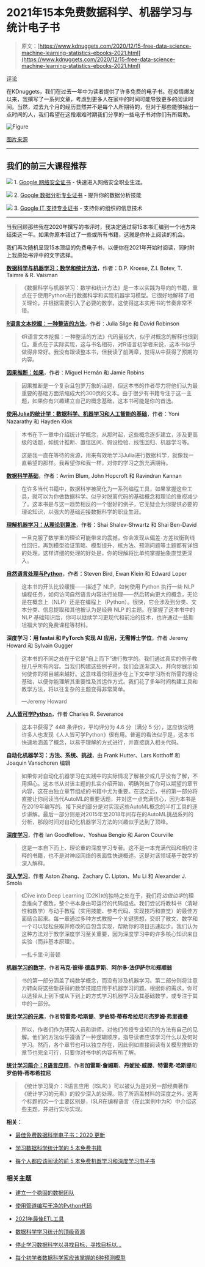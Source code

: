 # 2021年15本免费数据科学、机器学习与统计电子书

> 原文：[https://www.kdnuggets.com/2020/12/15-free-data-science-machine-learning-statistics-ebooks-2021.html](https://www.kdnuggets.com/2020/12/15-free-data-science-machine-learning-statistics-ebooks-2021.html)

[评论](#comments)

在KDnuggets，我们在过去一年中为读者提供了许多免费的电子书。在疫情爆发以来，我撰写了一系列文章，考虑到更多人在家中的时间可能导致更多的阅读时间。当然，过去九个月的经历显然并不是每个人所期待的，但对于那些能够抽出一点时间的人，我们希望在这段艰难时期我们分享的一些电子书对你们有所帮助。

![Figure](../Images/59a136278b8c7cd5b087089382fcd08b.png)

[图片来源](http://www.jessicascottauthor.com/why-free-books-dont-sell-books/)

* * *

## 我们的前三大课程推荐

![](../Images/0244c01ba9267c002ef39d4907e0b8fb.png) 1\. [Google 网络安全证书](https://www.kdnuggets.com/google-cybersecurity) - 快速进入网络安全职业生涯。

![](../Images/e225c49c3c91745821c8c0368bf04711.png) 2\. [Google 数据分析专业证书](https://www.kdnuggets.com/google-data-analytics) - 提升你的数据分析技能

![](../Images/0244c01ba9267c002ef39d4907e0b8fb.png) 3\. [Google IT 支持专业证书](https://www.kdnuggets.com/google-itsupport) - 支持你的组织的信息技术

* * *

当我回顾那些我在2020年撰写的书评时，我决定通过将15本书汇编到一个地方来结束这一年。如果你原本错过了一些或所有书籍，这就是你补上阅读的机会。

我们再次随机呈现15本顶级的免费电子书，以便你在2021年开始时阅读，同时附上我原始书评中的文字选择。

**[数据科学与机器学习：数学和统计方法](https://acems.org.au/data-science-machine-learning-book-available-download)**，作者：D.P. Kroese, Z.I. Botev, T. Taimre & R. Vaisman

> 《数据科学与机器学习：数学和统计方法》是一本以实践为导向的书籍，重点在于使用Python进行数据科学和实现机器学习模型。它很好地解释了相关理论，并根据需要引入了必要的数学，这使得这本实用书的节奏非常不错。

**[R语言文本挖掘：一种整洁的方法](https://www.tidytextmining.com/index.html)**，作者：Julia Silge 和 David Robinson

> 《R语言文本挖掘：一种整洁的方法》代码量较大，似乎对概念的解释也很到位。重点在于实际实现，这与书名相符，对R语言初学者来说，这本书似乎做得非常好。我没有跟读整本书，但我读了前两章，觉得从中获得了预期的内容。

**[因果推断：如果](https://www.hsph.harvard.edu/miguel-hernan/causal-inference-book/)**，作者：Miguel Hernán 和 Jamie Robins

> 因果推断是一个复杂且包罗万象的话题，但这本书的作者尽力将他们认为最重要的基础方面浓缩成大约300页的文本。由于很少有书籍专注于这一主题，如果你有兴趣建立自己的概念基础，这本书可能是你的首选。

**[使用Julia的统计学：数据科学、机器学习和人工智能的基础](https://statisticswithjulia.org/StatisticsWithJuliaDRAFT.pdf)**，作者：Yoni Nazarathy 和 Hayden Klok

> 本书在下一章中介绍统计学概念，从那时起，这些概念逐步建立，涉及更高级的话题，如统计推断、置信区间、假设检验、线性回归、机器学习等。
> 
> 这是我一直在等待的资源，用来有效地学习Julia进行数据科学，就像我一直希望的那样。我希望你和我一样，对你的学习之旅充满期待。

**[数据科学基础](https://www.cs.cornell.edu/jeh/book%20no%20so;utions%20March%202019.pdf)**，作者：Avrim Blum, John Hopcroft 和 Ravindran Kannan

> 在许多当代书籍中，数据科学被简化为一系列编程工具，如果掌握这些工具，就可以为你做数据科学。似乎对脱离代码的基础概念和理论的重视减少了。这本书是与这一趋势相反的一个很好的例子，它无疑会为你提供必要的理论知识，以强大的基础迎接数据科学的职业生涯。

**[理解机器学习：从理论到算法](https://www.cse.huji.ac.il/~shais/UnderstandingMachineLearning/index.html)**，作者：Shai Shalev-Shwartz 和 Shai Ben-David

> 一旦克服了数学重的理论可能带来的震撼，你会发现从偏差-方差权衡到线性回归，再到模型验证策略、模型提升、核方法、预测问题等主题都有详细的处理。这样详细的处理的好处是，你的理解将比单纯掌握抽象直觉更深入。

**[自然语言处理与Python](https://www.nltk.org/book/)**，作者：Steven Bird, Ewan Klein 和 Edward Loper

> 这本书的开头比较缓慢——描述了 NLP，如何使用 Python 执行一些 NLP 编程任务，如何访问自然语言内容进行处理——然后转向更大的概念，无论是在概念上（NLP）还是在编程上（Python）。很快，它会涉及到分类、文本分类、信息提取和其他被认为是经典 NLP 的主题。在掌握了这本书中的 NLP 基础知识后，你可以继续学习更现代和前沿的技术，也许通过一些斯坦福大学的免费课程等材料。

**深度学习：用 fastai 和 PyTorch 实现 AI 应用，无需博士学位**，作者 Jeremy Howard 和 Sylvain Gugger

> 这本书的不同之处在于它是“自上而下”进行教学的。我们通过真实的例子教授几乎所有内容。当我们构建这些例子时，我们会逐渐深入，并向你展示如何使你的项目越来越好。这意味着你将逐步在上下文中学习所有所需的理论基础，以便你能理解其重要性及其运作方式。我们花了多年时间构建工具和教学方法，将以往复杂的主题变得非常简单。
> 
> —Jeremy Howard

**[人人皆可学Python](https://www.py4e.com/book.php)**，作者 Charles R. Severance

> 这本书获得了 448 条评价，平均评分为 4.6 分（满分 5 分），这应该说明许多人也发现《人人皆可学Python》很有用。普遍的看法似乎是，这本书快速地涵盖了概念，以易于理解的方式进行，并直接跳入相关代码。

**自动化机器学习：方法、系统、挑战**，由 Frank Hutter、Lars Kotthoff 和 Joaquin Vanschoren 编辑

> 如果你对自动化机器学习在实践中的实际情况了解甚少或几乎没有了解，不用担心。这本书从对该主题的扎实介绍开始，明确列出了你可以期望的章节内容，这在由独立章节组成的书籍中尤为重要。在这之后，书的第一部分将直接让你阅读当代AutoML的重要话题，并对这一点充满信心，因为本书是在2019年编写的。接下来的部分是对实现这些AutoML概念的半打工具的逐步讲解。最后一部分则是对2015年至2018年间存在的AutoML挑战系列的分析，那段时间对自动化机器学习方法的兴趣似乎达到了顶峰。

**[深度学习](https://www.deeplearningbook.org/)**，作者 Ian Goodfellow、Yoshua Bengio 和 Aaron Courville

> 这是一本自下而上、理论重的深度学习专著。这不是一本充满代码和相应注释的书籍，也不是对神经网络的表面性快速概述。这是对该领域基于数学的深入解释。

**[深入学习](https://d2l.ai/)**，作者 Aston Zhang、Zachary C. Lipton、Mu Li 和 Alexander J. Smola

> 《Dive into Deep Learning (D2K)》的独特之处在于，我们将*边做边学*的理念推向了极致，整个书本身由可运行的代码组成。我们尝试将教科书（清晰性和数学）与动手教程（实用技能、参考代码、实现技巧和直觉）的最佳方面结合起来。每一章通过多种方式教授一个关键思想，交织了散文、数学和一个可以轻松获取并修改的自包含实现，帮助你的项目迅速起步。我们认为这种方法对于教学深度学习至关重要，因为深度学习中的许多核心知识来自实验（而非基本原理）。
> 
> —扎卡里·利普顿

**[机器学习的数学](https://mml-book.com/)**，作者**马克·彼得·德森罗斯**、**阿尔多·法伊萨尔**和**郑顺翁**

> 书的第一部分涵盖了纯数学概念，而没有涉及机器学习。第二部分则将注意力转向将这些新获得的数学技能应用于机器学习问题。根据你的需求，你可以选择从上到下或从下到上的方式学习机器学习及其基础数学，或专注于其中的一部分。

**[统计学习的元素](https://web.stanford.edu/~hastie/Papers/ESLII.pdf)**，作者**特雷弗·哈斯提**、**罗伯特·蒂布希拉尼**和**杰罗姆·弗里德曼**

> 所以，作者们作为研究人员和讲师，对他们传授专业知识的方法有自己的见解。他们的方法似乎遵循了一种逻辑顺序，指导读者应该学习什么以及何时学习。然而，各个章节也可以独立存在，因此例如直接阅读有关模型推断的章节也完全可行，只要你对书中的内容有所了解。

**[统计学习简介：R语言应用](https://statlearning.com/ISLR%20Seventh%20Printing.pdf)**，作者**加雷斯·詹姆斯**、**丹妮拉·威滕**、**特雷弗·哈斯提**和**罗伯特·蒂布希拉尼**

> 《统计学习简介：R语言应用（ISLR）》可以被认为是对另一部经典著作《统计学习的元素》的较少深入的处理。除了所涵盖材料的深度之外，这两个标题的另一个主要区别是，ISLR在编程语言（在此案例中为R）中介绍这些主题，并进行实际实现。

**相关**：

+   [最佳免费数据科学电子书：2020 更新](/2020/09/best-free-data-science-ebooks-2020-update.html)

+   [学习数据科学统计学的 5 本免费书籍](/2020/12/5-free-books-learn-statistics-data-science.html)

+   [每个人都应该阅读的前 5 本免费机器学习和深度学习电子书](/2020/11/top-5-free-machine-learning-deep-learning-ebooks.html)

### 相关主题

+   [建立一个稳固的数据团队](https://www.kdnuggets.com/2021/12/build-solid-data-team.html)

+   [使用管道编写干净的Python代码](https://www.kdnuggets.com/2021/12/write-clean-python-code-pipes.html)

+   [2021年最佳ETL工具](https://www.kdnuggets.com/2021/12/mozart-best-etl-tools-2021.html)

+   [数据科学学习统计的顶级资源](https://www.kdnuggets.com/2021/12/springboard-top-resources-learn-data-science-statistics.html)

+   [停止学习数据科学以寻找目标，寻找目标以…](https://www.kdnuggets.com/2021/12/stop-learning-data-science-find-purpose.html)

+   [每个初学者数据科学家应该掌握的6种预测模型](https://www.kdnuggets.com/2021/12/6-predictive-models-every-beginner-data-scientist-master.html)
